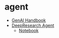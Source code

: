 # agent

- [GenAI Handbook](https://genai-handbook.github.io/)
- [DeepResearch Agent](https://www.newsletter.swirlai.com/p/building-deep-research-agent-from)
    - [Notebook](https://lnkd.in/daiAbpc9)